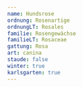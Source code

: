 ```yaml
---
name: Hundsrose
ordnung: Rosenartige
ordnungLT: Rosales
familie: Rosengewächse
familieLT: Rosaceae
gattung: Rosa
art: canina
staude: false
winter: true
karlsgarten: true
---
```

